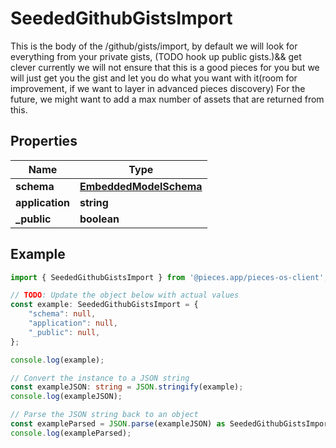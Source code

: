 
# SeededGithubGistsImport

This is the body of the /github/gists/import,  by default we will look for everything from your private gists, (TODO hook up public gists.)&& get clever  currently we will not ensure that this is a good pieces for you but we will just get you the gist and let you do what you want with it(room for improvement, if we want to layer in advanced pieces discovery)  For the future, we might want to add a max number of assets that are returned from this.

## Properties

Name | Type
------------ | -------------
**schema** | [**EmbeddedModelSchema**](EmbeddedModelSchema)
**application** | **string**
**_public** | **boolean**

## Example

```typescript
import { SeededGithubGistsImport } from '@pieces.app/pieces-os-client';

// TODO: Update the object below with actual values
const example: SeededGithubGistsImport = {
    "schema": null,
    "application": null,
    "_public": null,
};

console.log(example);

// Convert the instance to a JSON string
const exampleJSON: string = JSON.stringify(example);
console.log(exampleJSON);

// Parse the JSON string back to an object
const exampleParsed = JSON.parse(exampleJSON) as SeededGithubGistsImport;
console.log(exampleParsed);
```


